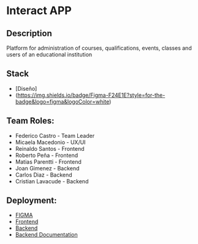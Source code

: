 # Interact APP

## Description
Platform for administration of courses, qualifications, events, classes and users of an educational institution

## Stack

- [Diseño]
- (https://img.shields.io/badge/Figma-F24E1E?style=for-the-badge&logo=figma&logoColor=white)

## Team Roles:

- Federico Castro - Team Leader
- Micaela Macedonio - UX/UI
- Reinaldo Santos - Frontend
- Roberto Peña - Frontend
- Matias Parentti - Frontend
- Joan Gimenez - Backend
- Carlos Diaz - Backend
- Cristian Lavacude - Backend

## Deployment:

- [FIGMA](https://www.figma.com/file/PoWRi5mAXemUbeNwpsuuut/INTERACT?node-id=0%3A1)
- [Frontend](https://nocountry-c5-t31.herokuapp.com/)
- [Backend](https://nocountry-c5-t31.herokuapp.com/api/v1)
- [Backend Documentation](https://documenter.getpostman.com/view/18494581/Uz5NhsiG)

